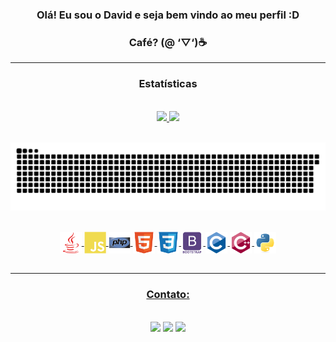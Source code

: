 <div align="center">
 <h3>Olá! Eu sou o David e seja bem vindo ao meu perfil :D</h3>
 <h3>Café? (@ ‘▽‘)☕</h3>

 <hr>
 <h3>Estatísticas</h3><br>
 
 <div>
   <a href="https://github.com/DavidLiz">
   <img height="180em" src="https://github-readme-stats.vercel.app/api?username=DavidLiz&show_icons=true&theme=react&include_all_commits=true&count_private=true"/>
   <img height="180em" src="https://github-readme-stats.vercel.app/api/top-langs/?username=DavidLiz&layout=compact&langs_count=7&theme=react"/>
 </div><br>
  
   ![Snake animation](https://github.com/DavidLiz/DavidLiz/blob/output/github-contribution-grid-snake.svg)<br><br>

 <div>
    <img align="center" alt="JS" height="35" width="35" src="https://raw.githubusercontent.com/devicons/devicon/master/icons/java/java-plain.svg">
    <img align="center" alt="JS" height="35" width="35" src="https://raw.githubusercontent.com/devicons/devicon/master/icons/javascript/javascript-plain.svg">
    <img align="center" alt="PHP" height="35" width="35" src="https://raw.githubusercontent.com/devicons/devicon/master/icons/php/php-original.svg">
    <img align="center" alt="HTML" height="35" width="35" src="https://raw.githubusercontent.com/devicons/devicon/master/icons/html5/html5-original.svg">
    <img align="center" alt="CSS" height="35" width="35" src="https://raw.githubusercontent.com/devicons/devicon/master/icons/css3/css3-original.svg">
    <img align="center" alt="BOOT" height="35" width="35" src="https://raw.githubusercontent.com/devicons/devicon/master/icons/bootstrap/bootstrap-plain-wordmark.svg">
    <img align="center" alt="C" height="35" width="35" src="https://raw.githubusercontent.com/devicons/devicon/master/icons/c/c-original.svg">
    <img align="center" alt="C++" height="35" width="35" src="https://raw.githubusercontent.com/devicons/devicon/master/icons/cplusplus/cplusplus-original.svg">
    <img align="center" alt="PYTHON" height="35" width="35" src="https://raw.githubusercontent.com/devicons/devicon/master/icons/python/python-original.svg">
 </div><br>
  
 <hr>
 <h3>Contato:</h3><br>

 <div>
    <a href="https://www.linkedin.com/in/david-li-zhao" target="_blank"><img src="https://img.shields.io/badge/-LinkedIn-%230077B5?style=for-the-badge&logo=linkedin&logoColor=white" target="_blank"></a> 
   <a href="https://www.instagram.com/dlizhao/" target="_blank"><img src="https://img.shields.io/badge/-Instagram-%23E4405F?style=for-the-badge&logo=instagram&logoColor=white" target="_blank"></a>
   <a href="https://steamcommunity.com/id/DavidLiZhao/" target="_blank"><img src="https://img.shields.io/badge/Steam-000000?style=for-the-badge&logo=steam&logoColor=white" target="_blank"></a> 
 </div>
</div>
